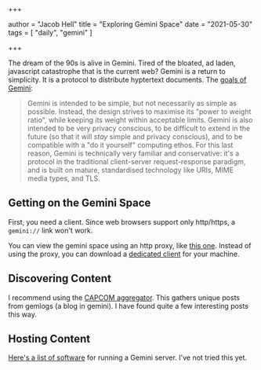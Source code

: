 +++

author = "Jacob Hell"
title = "Exploring Gemini Space"
date = "2021-05-30"
tags = [
    "daily", "gemini"
]

+++

<!--more-->

The dream of the 90s is alive in Gemini. Tired of the bloated, ad laden, javascript catastrophe that is the current web? Gemini is a return to simplicity. It is a protocol to distribute hyptertext documents. The [goals of Gemini](https://gemini.circumlunar.space/docs/faq.html):

> Gemini is intended to be simple, but not necessarily as simple as possible. Instead, the design strives to maximise its "power to weight ratio", while keeping its weight within acceptable limits. Gemini is also intended to be very privacy conscious, to be difficult to extend in the future (so that it will *stay* simple and privacy conscious), and to be compatible with a "do it yourself" computing ethos. For this last reason, Gemini is technically very familiar and conservative: it's a protocol in the traditional client-server request-response paradigm, and is built on mature, standardised technology like URIs, MIME media types, and TLS. 

## Getting on the Gemini Space

First, you need a client. Since web browsers support only http/https, a `gemini://` link won't work.

You can view the gemini space using an http proxy, like [this one](https://portal.mozz.us/gemini/gemini.circumlunar.space/). Instead of using the proxy, you can download a [dedicated client](https://gemini.circumlunar.space/software/) for your machine.

## Discovering Content

I recommend using the [CAPCOM aggregator](https://portal.mozz.us/gemini/gemini.circumlunar.space/capcom/). This gathers unique posts from gemlogs (a blog in gemini). I have found quite a few interesting posts this way.

## Hosting Content

[Here's a list of software](https://gemini.circumlunar.space/software/) for running a Gemini server. I've not tried this yet.


